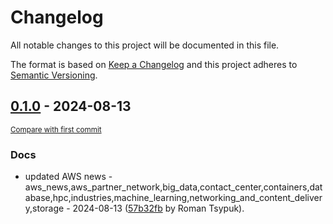 # Changelog

All notable changes to this project will be documented in this file.

The format is based on [Keep a Changelog](http://keepachangelog.com/en/1.0.0/)
and this project adheres to [Semantic Versioning](http://semver.org/spec/v2.0.0.html).

<!-- insertion marker -->
## [0.1.0](https://github.com/tsypuk/aws-news/releases/tag/ver-2024-08-130.1.0) - 2024-08-13

<small>[Compare with first commit](https://github.com/tsypuk/aws-news/compare/d05f8efcbccf7ea7099b30ccebf4b009974620d6...ver-2024-08-13)</small>

### Docs

- updated AWS news - aws_news,aws_partner_network,big_data,contact_center,containers,database,hpc,industries,machine_learning,networking_and_content_delivery,storage - 2024-08-13 ([57b32fb](https://github.com/tsypuk/aws-news/commit/57b32fb0c36db70e40de58a5b0d3e57f7f55c22e) by Roman Tsypuk).

